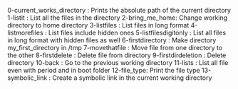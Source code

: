 0-current_works_directory : Prints the absolute path of the current directory
1-listit : List all the files in the directory
2-bring_me_home: Change working directory to home directory
3-listfiles : List files in long format
4-listmorefiles : List files include hidden ones
5-listfilesdigitonly : List all files in long format with hidden files as well
6-firstdirectory : Make directory my_first_directory in /tmp
7-movethatfile : Move file from one directory to the other
8-firstdelete : Delete file from directory
9-firstdirdeletion : Delete directory
10-back : Go to the previous working directory
11-lists : List all file even with period and in boot folder
12-file_type: Print the file type
13-symbolic_link : Create a symbolic link in the current working directory

